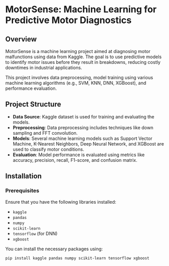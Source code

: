 # MotorSense: Machine Learning for Predictive Motor Diagnostics

## Overview
MotorSense is a machine learning project aimed at diagnosing motor malfunctions using data from Kaggle. The goal is to use predictive models to identify motor issues before they result in breakdowns, reducing costly downtimes in industrial applications.

This project involves data preprocessing, model training using various machine learning algorithms (e.g., SVM, KNN, DNN, XGBoost), and performance evaluation.

## Project Structure
- **Data Source**: Kaggle dataset is used for training and evaluating the models.
- **Preprocessing**: Data preprocessing includes techniques like down sampling and FFT convolution.
- **Models**: Several machine learning models such as Support Vector Machine, K-Nearest Neighbors, Deep Neural Network, and XGBoost are used to classify motor conditions.
- **Evaluation**: Model performance is evaluated using metrics like accuracy, precision, recall, F1-score, and confusion matrix.

## Installation

### Prerequisites
Ensure that you have the following libraries installed:
- `kaggle`
- `pandas`
- `numpy`
- `scikit-learn`
- `tensorflow` (for DNN)
- `xgboost`

You can install the necessary packages using:
```bash
pip install kaggle pandas numpy scikit-learn tensorflow xgboost

